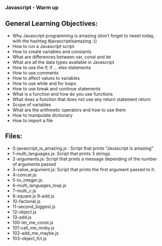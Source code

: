 ### Javascript - Warm up

## General Learning Objectives:

- Why Javascript programming is amazing (don’t forget to tweet today, with the hashtag #javascriptisamazing :))
- How to run a Javascript script
- How to create variables and constants
- What are differences between var, const and let
- What are all the data types available in Javascript
- How to use the if, if ... else statements
- How to use comments
- How to affect values to variables
- How to use while and for loops
- How to use break and continue statements
- What is a function and how do you use functions
- What does a function that does not use any return statement return
- Scope of variables
- What are the arithmetic operators and how to use them
- How to manipulate dictionary
- How to import a file

## Files:

- 0-javascript_is_amazing.js : Script that prints “Javascript is amazing”
- 1-multi_languages.js: Script that prints 3 strings.
- 2-arguments.js: Script that prints a message depending of the number of arguments passed
- 3-value_argument.js: Script that prints the first argument passed to it.
- 4-concat.js: 
- 5-to_integer.js: 
- 6-multi_languages_loop.js
- 7-multi_c.js
- 8-square.js 9-add.js
- 10-factorial.js
- 11-second_biggest.js
- 12-object.js
- 13-add.js
- 100-let_me_const.js
- 101-call_me_moby.js
- 102-add_me_maybe.js
- 103-object_fct.js
